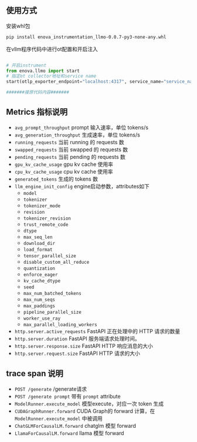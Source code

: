 ## 使用方式
安装whl包
```bash
pip install enova_instrumentation_llmo-0.0.7-py3-none-any.whl 
```
在vllm程序代码中进行ot配置和开启注入
```python

# 开启instrument
from enova.llmo import start
# 指定ot collector地址和service name
start(otlp_exporter_endpoint="localhost:4317", service_name="service_name")

#######接原代码内容#######
```

## Metrics 指标说明
- `avg_prompt_throughput` prompt 输入速率，单位 tokens/s
- `avg_generation_throughput` 生成速率，单位 tokens/s
- `running_requests` 当前 running 的 requests 数
- `swapped_requests` 当前 swapped 的 requests 数
- `pending_requests` 当前 pending 的 requests 数
- `gpu_kv_cache_usage` gpu kv cache 使用率
- `cpu_kv_cache_usage` cpu kv cache 使用率
- `generated_tokens` 生成的 tokens 数
- `llm_engine_init_config` engine启动参数，attributes如下
  - `model`
  - `tokenizer`
  - `tokenizer_mode`
  - `revision`
  - `tokenizer_revision`
  - `trust_remote_code`
  - `dtype`
  - `max_seq_len`
  - `download_dir`
  - `load_format`
  - `tensor_parallel_size`
  - `disable_custom_all_reduce`
  - `quantization`
  - `enforce_eager`
  - `kv_cache_dtype`
  - `seed`
  - `max_num_batched_tokens`
  - `max_num_seqs`
  - `max_paddings`
  - `pipeline_parallel_size`
  - `worker_use_ray`
  - `max_parallel_loading_workers`
- `http.server.active_requests` FastAPI 正在处理中的 HTTP 请求的数量
- `http.server.duration` FastAPI 服务端请求处理时间。
- `http.server.response.size` FastAPI HTTP 响应消息的大小
- `http.server.request.size` FastAPI HTTP 请求的大小


## trace span 说明
- `POST /generate` /generate请求
- `POST /generate prompt` 带有 `prompt` attribute
- `ModelRunner.execute_model` 模型execute，对应一次 token 生成
- `CUDAGraphRunner.forward` CUDA Graph的 forward 计算，在 `ModelRunner.execute_model` 中被调用
- `ChatGLMForCausalLM.forward` chatglm 模型 forward
- `LlamaForCausalLM.forward` llama 模型 forward

